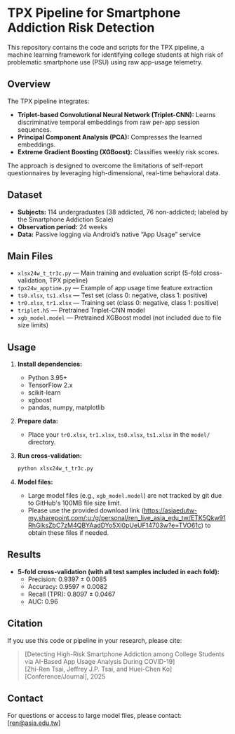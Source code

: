 # TPX Pipeline for Smartphone Addiction Risk Detection

This repository contains the code and scripts for the TPX pipeline, a machine learning framework for identifying college students at high risk of problematic smartphone use (PSU) using raw app-usage telemetry.

## Overview

The TPX pipeline integrates:
- **Triplet-based Convolutional Neural Network (Triplet-CNN):** Learns discriminative temporal embeddings from raw per-app session sequences.
- **Principal Component Analysis (PCA):** Compresses the learned embeddings.
- **Extreme Gradient Boosting (XGBoost):** Classifies weekly risk scores.

The approach is designed to overcome the limitations of self-report questionnaires by leveraging high-dimensional, real-time behavioral data.

## Dataset

- **Subjects:** 114 undergraduates (38 addicted, 76 non-addicted; labeled by the Smartphone Addiction Scale)
- **Observation period:** 24 weeks
- **Data:** Passive logging via Android’s native “App Usage” service

## Main Files

- `xlsx24w_t_tr3c.py` — Main training and evaluation script (5-fold cross-validation, TPX pipeline)
- `tpx24w_apptime.py` — Example of app usage time feature extraction
- `ts0.xlsx`, `ts1.xlsx` — Test set (class 0: negative, class 1: positive)
- `tr0.xlsx`, `tr1.xlsx` — Training set (class 0: negative, class 1: positive)
- `triplet.h5` — Pretrained Triplet-CNN model
- `xgb_model.model` — Pretrained XGBoost model (not included due to file size limits)

## Usage

1. **Install dependencies:**
   - Python 3.95+
   - TensorFlow 2.x
   - scikit-learn
   - xgboost
   - pandas, numpy, matplotlib

2. **Prepare data:**
   - Place your `tr0.xlsx`, `tr1.xlsx`, `ts0.xlsx`, `ts1.xlsx` in the `model/` directory.

3. **Run cross-validation:**
   ```bash
   python xlsx24w_t_tr3c.py
   ```

4. **Model files:**
   - Large model files (e.g., `xgb_model.model`) are not tracked by git due to GitHub's 100MB file size limit.
   - Please use the provided download link (https://asiaedutw-my.sharepoint.com/:u:/g/personal/ren_live_asia_edu_tw/ETK5Qkw91RhGlksZbC7zM4QBYAadDYo5Xl0pUeUF14703w?e=TVO61c) to obtain these files if needed.

## Results

- **5-fold cross-validation (with all test samples included in each fold):**
  - Precision: 0.9397 ± 0.0085
  - Accuracy: 0.9597 ± 0.0082
  - Recall (TPR): 0.8097 ± 0.0467
  - AUC: 0.96

## Citation

If you use this code or pipeline in your research, please cite:

> [Detecting High-Risk Smartphone Addiction among College Students via AI-Based App Usage Analysis During COVID-19]  
> [Zhi-Ren Tsai, Jeffrey J.P. Tsai, and Huei-Chen Ko]  
> [Conference/Journal], 2025

## Contact

For questions or access to large model files, please contact:  
[ren@asia.edu.tw]
